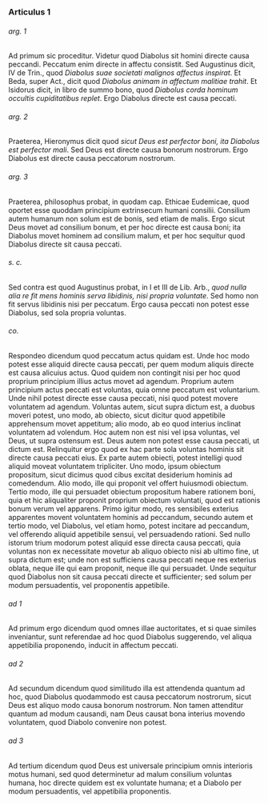 ### Articulus 1

###### arg. 1
Ad primum sic proceditur. Videtur quod Diabolus sit homini directe causa peccandi. Peccatum enim directe in affectu consistit. Sed Augustinus dicit, IV de Trin., quod *Diabolus suae societati malignos affectus inspirat*. Et Beda, super Act., dicit quod *Diabolus animam in affectum malitiae trahit*. Et Isidorus dicit, in libro de summo bono, quod *Diabolus corda hominum occultis cupiditatibus replet*. Ergo Diabolus directe est causa peccati.

###### arg. 2
Praeterea, Hieronymus dicit quod *sicut Deus est perfector boni, ita Diabolus est perfector mali*. Sed Deus est directe causa bonorum nostrorum. Ergo Diabolus est directe causa peccatorum nostrorum.

###### arg. 3
Praeterea, philosophus probat, in quodam cap. Ethicae Eudemicae, quod oportet esse quoddam principium extrinsecum humani consilii. Consilium autem humanum non solum est de bonis, sed etiam de malis. Ergo sicut Deus movet ad consilium bonum, et per hoc directe est causa boni; ita Diabolus movet hominem ad consilium malum, et per hoc sequitur quod Diabolus directe sit causa peccati.

###### s. c.
Sed contra est quod Augustinus probat, in I et III de Lib. Arb., *quod nulla alia re fit mens hominis serva libidinis, nisi propria voluntate*. Sed homo non fit servus libidinis nisi per peccatum. Ergo causa peccati non potest esse Diabolus, sed sola propria voluntas.

###### co.
Respondeo dicendum quod peccatum actus quidam est. Unde hoc modo potest esse aliquid directe causa peccati, per quem modum aliquis directe est causa alicuius actus. Quod quidem non contingit nisi per hoc quod proprium principium illius actus movet ad agendum. Proprium autem principium actus peccati est voluntas, quia omne peccatum est voluntarium. Unde nihil potest directe esse causa peccati, nisi quod potest movere voluntatem ad agendum. Voluntas autem, sicut supra dictum est, a duobus moveri potest, uno modo, ab obiecto, sicut dicitur quod appetibile apprehensum movet appetitum; alio modo, ab eo quod interius inclinat voluntatem ad volendum. Hoc autem non est nisi vel ipsa voluntas, vel Deus, ut supra ostensum est. Deus autem non potest esse causa peccati, ut dictum est. Relinquitur ergo quod ex hac parte sola voluntas hominis sit directe causa peccati eius. Ex parte autem obiecti, potest intelligi quod aliquid moveat voluntatem tripliciter. Uno modo, ipsum obiectum propositum, sicut dicimus quod cibus excitat desiderium hominis ad comedendum. Alio modo, ille qui proponit vel offert huiusmodi obiectum. Tertio modo, ille qui persuadet obiectum propositum habere rationem boni, quia et hic aliqualiter proponit proprium obiectum voluntati, quod est rationis bonum verum vel apparens. Primo igitur modo, res sensibiles exterius apparentes movent voluntatem hominis ad peccandum, secundo autem et tertio modo, vel Diabolus, vel etiam homo, potest incitare ad peccandum, vel offerendo aliquid appetibile sensui, vel persuadendo rationi. Sed nullo istorum trium modorum potest aliquid esse directa causa peccati, quia voluntas non ex necessitate movetur ab aliquo obiecto nisi ab ultimo fine, ut supra dictum est; unde non est sufficiens causa peccati neque res exterius oblata, neque ille qui eam proponit, neque ille qui persuadet. Unde sequitur quod Diabolus non sit causa peccati directe et sufficienter; sed solum per modum persuadentis, vel proponentis appetibile.

###### ad 1
Ad primum ergo dicendum quod omnes illae auctoritates, et si quae similes inveniantur, sunt referendae ad hoc quod Diabolus suggerendo, vel aliqua appetibilia proponendo, inducit in affectum peccati.

###### ad 2
Ad secundum dicendum quod similitudo illa est attendenda quantum ad hoc, quod Diabolus quodammodo est causa peccatorum nostrorum, sicut Deus est aliquo modo causa bonorum nostrorum. Non tamen attenditur quantum ad modum causandi, nam Deus causat bona interius movendo voluntatem, quod Diabolo convenire non potest.

###### ad 3
Ad tertium dicendum quod Deus est universale principium omnis interioris motus humani, sed quod determinetur ad malum consilium voluntas humana, hoc directe quidem est ex voluntate humana; et a Diabolo per modum persuadentis, vel appetibilia proponentis.

